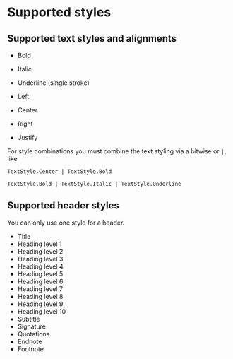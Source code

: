 # Supported styles

## Supported text styles and alignments

* Bold
* Italic
* Underline (single stroke)

* Left
* Center
* Right
* Justify

For style combinations you must combine the text styling via a bitwise or `|`, like
```
TextStyle.Center | TextStyle.Bold

TextStyle.Bold | TextStyle.Italic | TextStyle.Underline
```

## Supported header styles

You can only use one style for a header.
* Title
* Heading level 1
* Heading level 2
* Heading level 3
* Heading level 4
* Heading level 5
* Heading level 6
* Heading level 7
* Heading level 8
* Heading level 9
* Heading level 10
* Subtitle
* Signature
* Quotations
* Endnote
* Footnote

